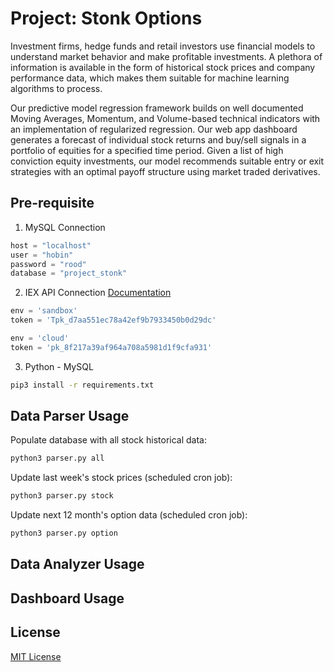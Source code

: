 # Project: Stonk Options
Investment firms, hedge funds and retail investors use financial models to understand market behavior and make profitable investments. 
A plethora of information is available in the form of historical stock prices and company performance data, which makes them suitable for machine learning algorithms to process.

Our predictive model regression framework builds on well documented Moving Averages, Momentum, and Volume-based technical indicators with an implementation of regularized regression.
Our web app dashboard generates a forecast of individual stock returns and buy/sell signals in a portfolio of equities for a specified time period.
Given a list of high conviction equity investments, our model recommends suitable entry or exit strategies with an optimal payoff structure using market traded derivatives.

## Pre-requisite
1) MySQL Connection
```python
host = "localhost"
user = "hobin"
password = "rood"
database = "project_stonk"
```

2) IEX API Connection
[Documentation](https://iexcloud.io/docs/api/)
```python
env = 'sandbox'
token = 'Tpk_d7aa551ec78a42ef9b7933450b0d29dc' 

env = 'cloud'
token = 'pk_8f217a39af964a708a5981d1f9cfa931'
```

3) Python - MySQL
```bash
pip3 install -r requirements.txt
```

## Data Parser Usage
Populate database with all stock historical data:
```bash
python3 parser.py all
```

Update last week's stock prices (scheduled cron job):
```bash
python3 parser.py stock
```

Update next 12 month's option data (scheduled cron job):
```bash
python3 parser.py option
```

## Data Analyzer Usage

## Dashboard Usage

## License
[MIT License](https://github.com/jk5ho/stonks-options/blob/master/LICENSE)
